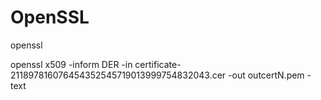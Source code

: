 # OpenSSL
openssl


openssl x509 -inform DER -in certificate-211897816076454352545719013999754832043.cer -out outcertN.pem -text
